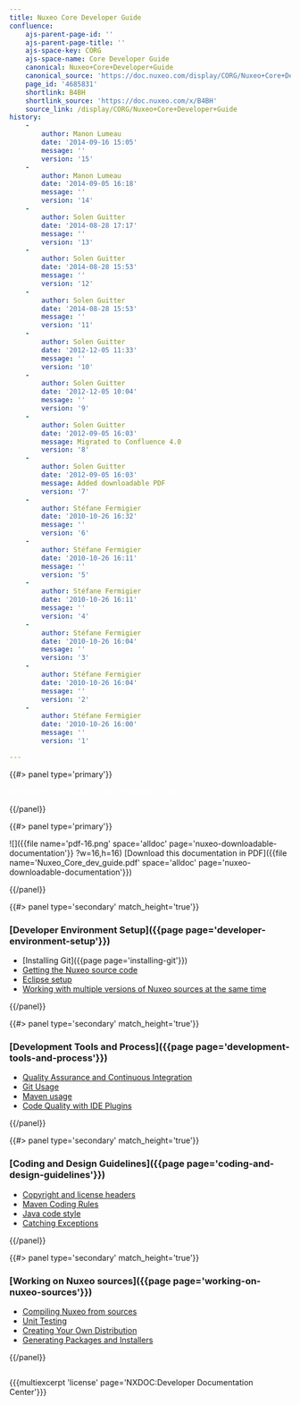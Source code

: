 ```yaml
---
title: Nuxeo Core Developer Guide
confluence:
    ajs-parent-page-id: ''
    ajs-parent-page-title: ''
    ajs-space-key: CORG
    ajs-space-name: Core Developer Guide
    canonical: Nuxeo+Core+Developer+Guide
    canonical_source: 'https://doc.nuxeo.com/display/CORG/Nuxeo+Core+Developer+Guide'
    page_id: '4685831'
    shortlink: B4BH
    shortlink_source: 'https://doc.nuxeo.com/x/B4BH'
    source_link: /display/CORG/Nuxeo+Core+Developer+Guide
history:
    - 
        author: Manon Lumeau
        date: '2014-09-16 15:05'
        message: ''
        version: '15'
    - 
        author: Manon Lumeau
        date: '2014-09-05 16:18'
        message: ''
        version: '14'
    - 
        author: Solen Guitter
        date: '2014-08-28 17:17'
        message: ''
        version: '13'
    - 
        author: Solen Guitter
        date: '2014-08-28 15:53'
        message: ''
        version: '12'
    - 
        author: Solen Guitter
        date: '2014-08-28 15:53'
        message: ''
        version: '11'
    - 
        author: Solen Guitter
        date: '2012-12-05 11:33'
        message: ''
        version: '10'
    - 
        author: Solen Guitter
        date: '2012-12-05 10:04'
        message: ''
        version: '9'
    - 
        author: Solen Guitter
        date: '2012-09-05 16:03'
        message: Migrated to Confluence 4.0
        version: '8'
    - 
        author: Solen Guitter
        date: '2012-09-05 16:03'
        message: Added downloadable PDF
        version: '7'
    - 
        author: Stéfane Fermigier
        date: '2010-10-26 16:32'
        message: ''
        version: '6'
    - 
        author: Stéfane Fermigier
        date: '2010-10-26 16:11'
        message: ''
        version: '5'
    - 
        author: Stéfane Fermigier
        date: '2010-10-26 16:11'
        message: ''
        version: '4'
    - 
        author: Stéfane Fermigier
        date: '2010-10-26 16:04'
        message: ''
        version: '3'
    - 
        author: Stéfane Fermigier
        date: '2010-10-26 16:04'
        message: ''
        version: '2'
    - 
        author: Stéfane Fermigier
        date: '2010-10-26 16:00'
        message: ''
        version: '1'

---
```

<div class="row"><div class="column medium-8">{{#> panel type='primary'}}

<span style="color: rgb(255,255,255);">Welcome to the Nuxeo Core Developer Guide!</span>

{{/panel}}</div><div class="column medium-4">{{#> panel type='primary'}}

![]({{file name='pdf-16.png' space='alldoc' page='nuxeo-downloadable-documentation'}} ?w=16,h=16) [Download this documentation in PDF]({{file name='Nuxeo_Core_dev_guide.pdf' space='alldoc' page='nuxeo-downloadable-documentation'}})

{{/panel}}</div></div><div class="row" data-equalizer data-equalize-on="medium"><div class="column medium-6">{{#> panel type='secondary' match_height='true'}}

### [Developer Environment Setup]({{page page='developer-environment-setup'}})

*   [Installing Git]({{page page='installing-git'}})
*   [Getting the Nuxeo source code](http://doc.nuxeo.com/display/CORG/Getting+the+Nuxeo+source+code)
*   [Eclipse setup](http://doc.nuxeo.com/display/CORG/Eclipse+setup)
*   [Working with multiple versions of Nuxeo sources at the same time](http://doc.nuxeo.com/display/CORG/Working+with+multiple+versions+of+Nuxeo+sources+at+the+same+time)

{{/panel}}</div><div class="column medium-6">{{#> panel type='secondary' match_height='true'}}

### [Development Tools and Process]({{page page='development-tools-and-process'}})

*   [Quality Assurance and Continuous Integration](http://doc.nuxeo.com/display/CORG/Quality+Assurance+and+Continuous+Integration)
*   [Git Usage](http://doc.nuxeo.com/display/CORG/Git+Usage)
*   [Maven usage](http://doc.nuxeo.com/display/CORG/Maven+usage)
*   [Code Quality with IDE Plugins](http://doc.nuxeo.com/display/CORG/Code+Quality+with+IDE+Plugins)

{{/panel}}</div></div><div class="row" data-equalizer data-equalize-on="medium"><div class="column medium-6">{{#> panel type='secondary' match_height='true'}}

### [Coding and Design Guidelines]({{page page='coding-and-design-guidelines'}})

*   [Copyright and license headers](http://doc.nuxeo.com/display/CORG/Copyright+and+license+headers)
*   [Maven Coding Rules](http://doc.nuxeo.com/display/CORG/Maven+Coding+Rules)
*   [Java code style](http://doc.nuxeo.com/display/CORG/Java+code+style)
*   [Catching Exceptions](http://doc.nuxeo.com/display/CORG/Catching+Exceptions)

{{/panel}}</div><div class="column medium-6">{{#> panel type='secondary' match_height='true'}}

### [Working on Nuxeo sources]({{page page='working-on-nuxeo-sources'}})

*   [Compiling Nuxeo from sources](http://doc.nuxeo.com/display/CORG/Compiling+Nuxeo+from+sources)
*   [Unit Testing](http://doc.nuxeo.com/display/CORG/Unit+Testing)
*   [Creating Your Own Distribution](http://doc.nuxeo.com/display/CORG/Creating+Your+Own+Distribution)
*   [Generating Packages and Installers](http://doc.nuxeo.com/display/CORG/Generating+Packages+and+Installers)

{{/panel}}</div></div>

{{{multiexcerpt 'license' page='NXDOC:Developer Documentation Center'}}}
